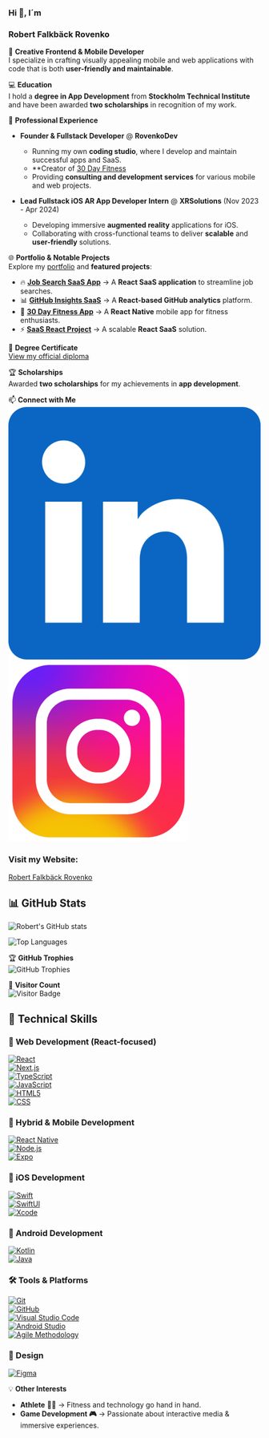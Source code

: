### Hi 👋, I´m

### Robert Falkbäck Rovenko

🎲 **Creative Frontend & Mobile Developer**  
I specialize in crafting visually appealing mobile and web applications with code that is both **user-friendly and maintainable**. 

💻  **Education**  
I hold a **degree in App Development** from **Stockholm Technical Institute** and have been awarded **two scholarships** in recognition of my work.  

💼 **Professional Experience**  
- **Founder & Fullstack Developer** @ **RovenkoDev**  
  - Running my own **coding studio**, where I develop and maintain successful apps and SaaS.  
  - **Creator of [30 Day Fitness](https://play.google.com/store/apps/details?id=com.rovenkodev.FitnessGuru&hl=en-US&ah=sXbTflmEf7tlR1i64y0cc5ZwCm8)
  - Providing **consulting and development services** for various mobile and web projects.  

- **Lead Fullstack iOS AR App Developer Intern** @ **XRSolutions** (Nov 2023 - Apr 2024)  
  - Developing immersive **augmented reality** applications for iOS.  
  - Collaborating with cross-functional teams to deliver **scalable** and **user-friendly** solutions.  

🌐 **Portfolio & Notable Projects**  
Explore my [portfolio](https://www.robertrovenko.com/) and **featured projects**:  

- 🔥 **[Job Search SaaS App](https://job-board-sweden.vercel.app/)** → A **React SaaS application** to streamline job searches.  
- 📊 **[GitHub Insights SaaS](https://github-analytics-app.vercel.app/)** → A **React-based GitHub analytics** platform.  
- 📱 **[30 Day Fitness App](https://play.google.com/store/apps/details?id=com.rovenkodev.FitnessGuru&hl=en-US&ah=sXbTflmEf7tlR1i64y0cc5ZwCm8)** → A **React Native** mobile app for fitness enthusiasts.  
- ⚡ **[SaaS React Project](https://robertrovenko.github.io/)** → A scalable **React SaaS** solution.  

📜 **Degree Certificate**  
[View my official diploma](https://true.sti.se/examensbevis-robert-falkback-186881-1593/?ref=direct-copy&guid=24B05BC7-5123-3945-4018-CE2562A6001C)  

🏆 **Scholarships**  
Awarded **two scholarships** for my achievements in **app development**.  

📫 **Connect with Me**  
[![LinkedIn](https://github.com/RobertRovenko/RobertRovenko/blob/main/linkedin.png)](https://www.linkedin.com/in/robert-falkb%C3%A4ck/)  
[![Instagram](https://github.com/RobertRovenko/RobertRovenko/blob/main/instagram.png)](https://www.instagram.com/robertfalkback/)  

### Visit my Website:

[Robert Falkbäck Rovenko](https://www.robertrovenko.com/)

## 📊 GitHub Stats  

![Robert's GitHub stats](https://github-readme-stats.vercel.app/api?username=RobertRovenko&show_icons=true&theme=tokyonight&count_private=true)  

![Top Languages](https://github-readme-stats.vercel.app/api/top-langs/?username=RobertRovenko&layout=compact&theme=tokyonight)  

🏆 **GitHub Trophies**  
![GitHub Trophies](https://github-profile-trophy.vercel.app/?username=RobertRovenko&theme=onedark&no-frame=true&margin-w=10)  

👀 **Visitor Count**  
![Visitor Badge](https://visitor-badge.laobi.icu/badge?page_id=RobertRovenko)  


## 💼 Technical Skills  

### 🚀 Web Development (**React-focused**)  
[![React](https://img.shields.io/badge/React-61DAFB?style=flat&logo=react&logoColor=black)](https://react.dev/)  
[![Next.js](https://img.shields.io/badge/Next.js-000000?style=flat&logo=nextdotjs&logoColor=white)](https://nextjs.org/)  
[![TypeScript](https://img.shields.io/badge/TypeScript-3178C6?style=flat&logo=typescript&logoColor=white)](https://www.typescriptlang.org/)  
[![JavaScript](https://img.shields.io/badge/JavaScript-F7DF1E?style=flat&logo=javascript&logoColor=black)](https://developer.mozilla.org/en-US/docs/Web/JavaScript)  
[![HTML5](https://img.shields.io/badge/HTML5-E34F26?style=flat&logo=html5&logoColor=white)](https://developer.mozilla.org/en-US/docs/Web/Guide/HTML/HTML5)  
[![CSS](https://img.shields.io/badge/CSS-1572B6?style=flat&logo=css3&logoColor=white)](https://developer.mozilla.org/en-US/docs/Web/CSS)  

### 📱 Hybrid & Mobile Development  
[![React Native](https://img.shields.io/badge/React_Native-61DAFB?style=flat&logo=react&logoColor=white)](https://reactnative.dev/)  
[![Node.js](https://img.shields.io/badge/Node.js-339933?style=flat&logo=node.js&logoColor=white)](https://nodejs.org/)  
[![Expo](https://img.shields.io/badge/Expo-000020?style=flat)](https://docs.expo.dev/)  

### 🍏 iOS Development  
[![Swift](https://img.shields.io/badge/Swift-FA7343?style=flat&logo=swift&logoColor=white)](https://developer.apple.com/swift/)  
[![SwiftUI](https://img.shields.io/badge/SwiftUI-0095D5?style=flat&logo=swift&logoColor=white)](https://developer.apple.com/xcode/swiftui/)  
[![Xcode](https://img.shields.io/badge/Xcode-147EFB?style=flat&logo=xcode&logoColor=white)](https://developer.apple.com/xcode/)  

### 🤖 Android Development  
[![Kotlin](https://img.shields.io/badge/Kotlin-0095D5?style=flat&logo=kotlin&logoColor=white)](https://kotlinlang.org/)  
[![Java](https://img.shields.io/badge/Java-007396?style=flat&logo=java&logoColor=white)](https://www.java.com/)  

### 🛠️ Tools & Platforms  
[![Git](https://img.shields.io/badge/Git-F05032?style=flat&logo=git&logoColor=white)](https://git-scm.com/)  
[![GitHub](https://img.shields.io/badge/GitHub-181717?style=flat&logo=github&logoColor=white)](https://github.com/)  
[![Visual Studio Code](https://img.shields.io/badge/VS_Code-007ACC?style=flat&logo=visual-studio-code&logoColor=white)](https://code.visualstudio.com/)  
[![Android Studio](https://img.shields.io/badge/Android_Studio-3DDC84?style=flat&logo=android-studio&logoColor=white)](https://developer.android.com/studio)  
[![Agile Methodology](https://img.shields.io/badge/Agile_Methodology-0095D5?style=flat)](https://en.wikipedia.org/wiki/Agile_software_development)  

### 🎨 Design  
[![Figma](https://img.shields.io/badge/Figma-F24E1E?style=flat&logo=figma&logoColor=white)](https://figma.com/)  

💡 **Other Interests**  
- **Athlete** 🏋️‍♂️ → Fitness and technology go hand in hand.  
- **Game Development 🎮** → Passionate about interactive media & immersive experiences.  


<!--
**RobertRovenko/RobertRovenko** is a ✨ _special_ ✨ repository because its `README.md` (this file) appears on your GitHub profile.
![linkedin](https://github.com/RobertRovenko/RobertRovenko/assets/32544623/faa95a5d-c003-4ce7-90b5-4367e5500c59)

Here are some ideas to get you started:

- 🔭 I’m currently working on ...
- 🌱 I’m currently learning ...
- 👯 I’m looking to collaborate on ...
- 🤔 I’m looking for help with ...
- 💬 Ask me about ...
- 📫 How to reach me: ...
- 😄 Pronouns: ...
- ⚡ Fun fact: ...
-->
